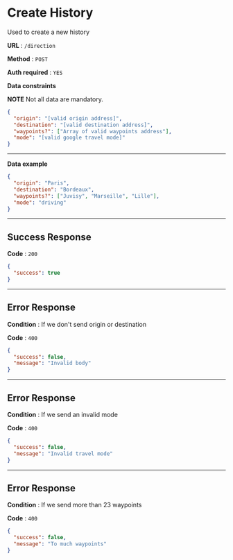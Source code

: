 # Create History

Used to create a new history

**URL** : `/direction`

**Method** : `POST`

**Auth required** : `YES`

**Data constraints**

**NOTE**
Not all data are mandatory.

```json
{
  "origin": "[valid origin address]",
  "destination": "[valid destination address]",
  "waypoints?": ["Array of valid waypoints address"],
  "mode": "[valid google travel mode]"
}
```

---

**Data example**

```json
{
  "origin": "Paris",
  "destination": "Bordeaux",
  "waypoints?": ["Juvisy", "Marseille", "Lille"],
  "mode": "driving"
}
```

---

## Success Response

**Code** : `200`

```json
{
  "success": true
}
```

---

## Error Response

**Condition** : If we don't send origin or destination

**Code** : `400`

```json
{
  "success": false,
  "message": "Invalid body"
}
```

---

## Error Response

**Condition** : If we send an invalid mode

**Code** : `400`

```json
{
  "success": false,
  "message": "Invalid travel mode"
}
```

---

## Error Response

**Condition** : If we send more than 23 waypoints

**Code** : `400`

```json
{
  "success": false,
  "message": "To much waypoints"
}
```
